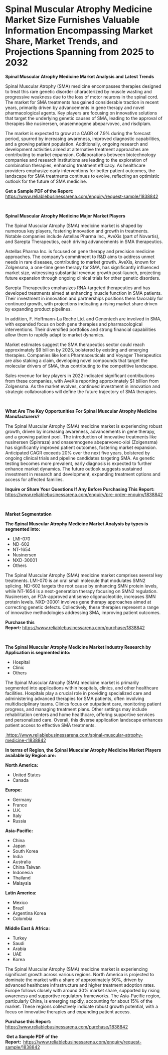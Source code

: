 <p><h1>Spinal Muscular Atrophy Medicine Market Size Furnishes Valuable Information Encompassing Market Share, Market Trends, and Projections Spanning from 2025 to 2032</h1></p><p><strong>Spinal Muscular Atrophy Medicine Market Analysis and Latest Trends</strong></p>
<p><p>Spinal Muscular Atrophy (SMA) medicine encompasses therapies designed to treat this rare genetic disorder characterized by muscle wasting and progressive weakness due to the loss of motor neurons in the spinal cord. The market for SMA treatments has gained considerable traction in recent years, primarily driven by advancements in gene therapy and novel pharmacological agents. Key players are focusing on innovative solutions that target the underlying genetic causes of SMA, leading to the approval of therapies like nusinersen, onasemnogene abeparvovec, and risdiplam.</p><p>The market is expected to grow at a CAGR of 7.9% during the forecast period, spurred by increasing awareness, improved diagnostic capabilities, and a growing patient population. Additionally, ongoing research and development activities aimed at alternative treatment approaches are contributing to market expansion. Collaborations between biotechnology companies and research institutions are leading to the exploration of combination therapies, enhancing treatment efficacy. As healthcare providers emphasize early interventions for better patient outcomes, the landscape for SMA treatments continues to evolve, reflecting an optimistic outlook for the future of SMA medicine.</p></p>
<p><strong>Get a Sample PDF of the Report:&nbsp;</strong> <a href="https://www.reliablebusinessarena.com/enquiry/request-sample/1838842?utm_campaign=3610&utm_medium=2&utm_source=Github&utm_content=ia&utm_term=19042025&utm_id=spinal-muscular-atrophy-medicine">https://www.reliablebusinessarena.com/enquiry/request-sample/1838842</a></p>
<p>&nbsp;</p>
<p><strong>Spinal Muscular Atrophy Medicine Major Market Players</strong></p>
<p><p>The Spinal Muscular Atrophy (SMA) medicine market is shaped by numerous key players, fostering innovation and growth in treatments. Notable companies include Astellas Pharma Inc., AveXis (part of Novartis), and Sarepta Therapeutics, each driving advancements in SMA therapeutics.</p><p>Astellas Pharma Inc. is focused on gene therapy and precision medicine approaches. The company’s commitment to R&D aims to address unmet needs in rare diseases, contributing to market growth. AveXis, known for Zolgensma, a one-time gene therapy for SMA, has significantly influenced market size, witnessing substantial revenue growth post-launch, projecting future expansion through ongoing clinical trials for other genetic disorders.</p><p>Sarepta Therapeutics emphasizes RNA-targeted therapeutics and has developed treatments aimed at enhancing muscle function in SMA patients. Their investment in innovation and partnerships positions them favorably for continued growth, with projections indicating a rising market share driven by expanding product pipelines.</p><p>In addition, F. Hoffmann-La Roche Ltd. and Genentech are involved in SMA, with expanded focus on both gene therapies and pharmacological interventions. Their diversified portfolios and strong financial capabilities allow them to rapidly adapt to market dynamics.</p><p>Market estimates suggest the SMA therapeutics sector could reach approximately $9 billion by 2025, bolstered by existing and emerging therapies. Companies like Ionis Pharmaceuticals and Voyager Therapeutics are also staking a claim, developing novel compounds that target the molecular drivers of SMA, thus contributing to the competitive landscape. </p><p>Sales revenue for key players in 2022 indicated significant contributions from these companies, with AveXis reporting approximately $1 billion from Zolgensma. As the market evolves, continued investment in innovation and strategic collaborations will define the future trajectory of SMA therapies.</p></p>
<p>&nbsp;</p>
<p><strong>What Are The Key Opportunities For Spinal Muscular Atrophy Medicine Manufacturers?</strong></p>
<p><p>The Spinal Muscular Atrophy (SMA) medicine market is experiencing robust growth, driven by increasing awareness, advancements in gene therapy, and a growing patient pool. The introduction of innovative treatments like nusinersen (Spinraza) and onasemnogene abeparvovec-xioi (Zolgensma) has significantly improved patient outcomes, fostering market expansion. Anticipated CAGR exceeds 20% over the next five years, bolstered by ongoing clinical trials and pipeline candidates targeting SMA. As genetic testing becomes more prevalent, early diagnosis is expected to further enhance market dynamics. The future outlook suggests sustained investment in research and development, expanding treatment options and access for affected families.</p></p>
<p><strong>Inquire or Share Your Questions If Any Before Purchasing This Report:</strong> <a href="https://www.reliablebusinessarena.com/enquiry/pre-order-enquiry/1838842?utm_campaign=3610&utm_medium=2&utm_source=Github&utm_content=ia&utm_term=19042025&utm_id=spinal-muscular-atrophy-medicine">https://www.reliablebusinessarena.com/enquiry/pre-order-enquiry/1838842</a></p>
<p>&nbsp;</p>
<p><strong>Market Segmentation</strong></p>
<p><strong>The Spinal Muscular Atrophy Medicine Market Analysis by types is segmented into:</strong></p>
<p><ul><li>LMI-070</li><li>ND-602</li><li>NT-1654</li><li>Nusinersen</li><li>NXD-30001</li><li>Others</li></ul></p>
<p><p>The Spinal Muscular Atrophy (SMA) medicine market comprises several key treatments. LMI-070 is an oral small molecule that modulates SMN2 splicing. ND-602 targets the root cause by enhancing SMN protein levels, while NT-1654 is a next-generation therapy focusing on SMN2 regulation. Nusinersen, an FDA-approved antisense oligonucleotide, increases SMN protein levels. NXD-30001 involves gene therapy approaches aimed at correcting genetic defects. Collectively, these therapies represent a range of innovative methodologies addressing SMA, improving patient outcomes.</p></p>
<p><strong>Purchase this Report:&nbsp;</strong><a href="https://www.reliablebusinessarena.com/purchase/1838842?utm_campaign=3610&utm_medium=2&utm_source=Github&utm_content=ia&utm_term=19042025&utm_id=spinal-muscular-atrophy-medicine">https://www.reliablebusinessarena.com/purchase/1838842</a></p>
<p>&nbsp;</p>
<p><strong>The Spinal Muscular Atrophy Medicine Market Industry Research by Application is segmented into:</strong></p>
<p><ul><li>Hospital</li><li>Clinic</li><li>Others</li></ul></p>
<p><p>The Spinal Muscular Atrophy (SMA) medicine market is primarily segmented into applications within hospitals, clinics, and other healthcare facilities. Hospitals play a crucial role in providing specialized care and administering advanced therapies for SMA patients, often involving multidisciplinary teams. Clinics focus on outpatient care, monitoring patient progress, and managing treatment plans. Other settings may include rehabilitation centers and home healthcare, offering supportive services and personalized care. Overall, this diverse application landscape enhances patient access to effective SMA treatments.</p></p>
<p><a href="https://www.reliablebusinessarena.com/spinal-muscular-atrophy-medicine-r1838842?utm_campaign=3610&utm_medium=2&utm_source=Github&utm_content=ia&utm_term=19042025&utm_id=spinal-muscular-atrophy-medicine">&nbsp;https://www.reliablebusinessarena.com/spinal-muscular-atrophy-medicine-r1838842</a></p>
<p><strong>In terms of Region, the Spinal Muscular Atrophy Medicine Market Players available by Region are:</strong></p>
<p>
    <p> <strong> North America: </strong>
        <ul>
            <li>United States</li>
            <li>Canada</li>
        </ul>
        </p> 
    <p> <strong> Europe: </strong>
        <ul>
            <li>Germany</li>
            <li>France</li>
            <li>U.K.</li>
            <li>Italy</li>
            <li>Russia</li>
        </ul>
        </p> 
    <p> <strong> Asia-Pacific: </strong>
        <ul>
            <li>China</li>
            <li>Japan</li>
            <li>South Korea</li>
            <li>India</li>
            <li>Australia</li>
            <li>China Taiwan</li>
            <li>Indonesia</li>
            <li>Thailand</li>
            <li>Malaysia</li>
        </ul>
        </p> 
    <p> <strong> Latin America: </strong>
        <ul>
            <li>Mexico</li>
            <li>Brazil</li>
            <li>Argentina Korea</li>
            <li>Colombia</li>
        </ul>
        </p> 
    <p> <strong> Middle East & Africa: </strong>
        <ul>
            <li>Turkey</li>
            <li>Saudi</li>
            <li>Arabia</li>
            <li>UAE</li>
            <li>Korea</li>
        </ul>
    </p>
    </p>
<p><p>The Spinal Muscular Atrophy (SMA) medicine market is experiencing significant growth across various regions. North America is projected to dominate the market with a share of approximately 50%, driven by advanced healthcare infrastructure and higher treatment adoption rates. Europe follows closely with around 30% market share, supported by rising awareness and supportive regulatory frameworks. The Asia-Pacific region, particularly China, is emerging rapidly, accounting for about 15% of the market. These regions collectively indicate robust growth potential, with a focus on innovative therapies and expanding patient access.</p></p>
<p><strong>Purchase this Report: </strong><a href="https://www.reliablebusinessarena.com/purchase/1838842?utm_campaign=3610&utm_medium=2&utm_source=Github&utm_content=ia&utm_term=19042025&utm_id=spinal-muscular-atrophy-medicine">https://www.reliablebusinessarena.com/purchase/1838842</a></p>
<p>&nbsp;<strong>Get a Sample PDF of the Report:&nbsp;&nbsp;</strong><a href="https://www.reliablebusinessarena.com/enquiry/request-sample/1838842?utm_campaign=3610&utm_medium=2&utm_source=Github&utm_content=ia&utm_term=19042025&utm_id=spinal-muscular-atrophy-medicine">https://www.reliablebusinessarena.com/enquiry/request-sample/1838842</a></p>
<p><strong></strong></p>
<p><p></p><p></p><p></p></p>